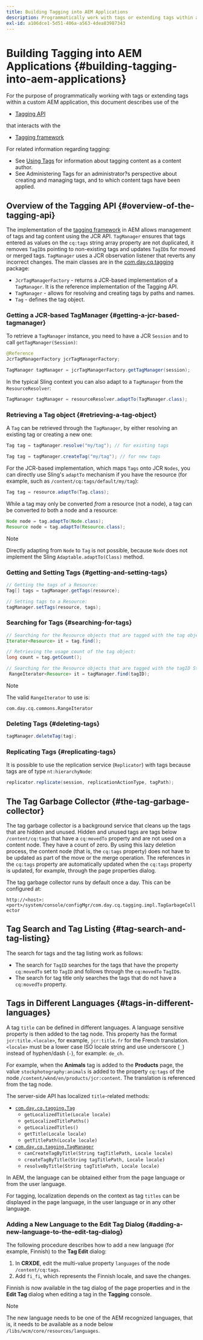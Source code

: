 ```yaml
---
title: Building Tagging into AEM Applications
description: Programmatically work with tags or extending tags within a custom AEM application
exl-id: a106dce1-5d51-406a-a563-4dea83987343
---
```

# Building Tagging into AEM Applications {#building-tagging-into-aem-applications}

For the purpose of programmatically working with tags or extending tags within a custom AEM application, this document describes use of the

* [Tagging API](https://www.adobe.io/experience-manager/reference-materials/cloud-service/javadoc/com/day/cq/tagging/package-summary.html)

that interacts with the

* [Tagging framework](tagging-framework.md)

For related information regarding tagging:

* See [Using Tags](/help/sites-cloud/authoring/features/tags.md) for information about tagging content as a content author.
* See Administering Tags for an administrator?s perspective about creating and managing tags, and to which content tags have been applied.

## Overview of the Tagging API {#overview-of-the-tagging-api}

The implementation of the [tagging framework](tagging-framework.md) in AEM allows management of tags and tag content using the JCR API. `TagManager` ensures that tags entered as values on the `cq:tags` string array property are not duplicated, it removes `TagID`s pointing to non-existing tags and updates `TagID`s for moved or merged tags. `TagManager` uses a JCR observation listener that reverts any incorrect changes. The main classes are in the [com.day.cq.tagging](https://www.adobe.io/experience-manager/reference-materials/cloud-service/javadoc/com/day/cq/tagging/package-summary.html) package:

* `JcrTagManagerFactory` - returns a JCR-based implementation of a `TagManager`. It is the reference implementation of the Tagging API.
* `TagManager` - allows for resolving and creating tags by paths and names.
* `Tag` - defines the tag object.

### Getting a JCR-based TagManager {#getting-a-jcr-based-tagmanager}

To retrieve a `TagManager` instance, you need to have a JCR `Session` and to call `getTagManager(Session)`:

```java
@Reference
JcrTagManagerFactory jcrTagManagerFactory;

TagManager tagManager = jcrTagManagerFactory.getTagManager(session);
```

In the typical Sling context you can also adapt to a `TagManager` from the `ResourceResolver`:

```java
TagManager tagManager = resourceResolver.adaptTo(TagManager.class);
```

### Retrieving a Tag object {#retrieving-a-tag-object}

A `Tag` can be retrieved through the `TagManager`, by either resolving an existing tag or creating a new one:

```java
Tag tag = tagManager.resolve("my/tag"); // for existing tags

Tag tag = tagManager.createTag("my/tag"); // for new tags
```

For the JCR-based implementation, which maps `Tags` onto JCR `Nodes`, you can directly use Sling's `adaptTo` mechanism if you have the resource (for example, such as `/content/cq:tags/default/my/tag`):

```java
Tag tag = resource.adaptTo(Tag.class);
```

While a tag may only be converted *from* a resource (not a node), a tag can be converted *to* both a node and a resource:

```java
Node node = tag.adaptTo(Node.class);
Resource node = tag.adaptTo(Resource.class);
```

>[!NOTE]
>
>Directly adapting from `Node` to `Tag` is not possible, because `Node` does not implement the Sling `Adaptable.adaptTo(Class)` method.

### Getting and Setting Tags {#getting-and-setting-tags}

```java
// Getting the tags of a Resource:
Tag[] tags = tagManager.getTags(resource);

// Setting tags to a Resource:
tagManager.setTags(resource, tags);
```

### Searching for Tags {#searching-for-tags}

```java
// Searching for the Resource objects that are tagged with the tag object:
Iterator<Resource> it = tag.find();

// Retrieving the usage count of the tag object:
long count = tag.getCount();

// Searching for the Resource objects that are tagged with the tagID String:
 RangeIterator<Resource> it = tagManager.find(tagID);
```

>[!NOTE]
>
>The valid `RangeIterator` to use is:
>
>`com.day.cq.commons.RangeIterator`

### Deleting Tags {#deleting-tags}

```java
tagManager.deleteTag(tag);
```

### Replicating Tags {#replicating-tags}

It is possible to use the replication service (`Replicator`) with tags because tags are of type `nt:hierarchyNode`:

```java
replicator.replicate(session, replicationActionType, tagPath);
```

## The Tag Garbage Collector {#the-tag-garbage-collector}

The tag garbage collector is a background service that cleans up the tags that are hidden and unused. Hidden and unused tags are tags below `/content/cq:tags` that have a `cq:movedTo` property and are not used on a content node. They have a count of zero. By using this lazy deletion process, the content node (that is, the `cq:tags` property) does not have to be updated as part of the move or the merge operation. The references in the `cq:tags` property are automatically updated when the `cq:tags` property is updated, for example, through the page properties dialog.

The tag garbage collector runs by default once a day. This can be configured at:

`http://<host>:<port>/system/console/configMgr/com.day.cq.tagging.impl.TagGarbageCollector`

## Tag Search and Tag Listing {#tag-search-and-tag-listing}

The search for tags and the tag listing work as follows:

* The search for `TagID` searches for the tags that have the property `cq:movedTo` set to `TagID` and follows through the `cq:movedTo` `TagID`s.
* The search for tag title only searches the tags that do not have a `cq:movedTo` property.

## Tags in Different Languages {#tags-in-different-languages}

A tag `title` can be defined in different languages. A language sensitive property is then added to the tag node. This property has the format `jcr:title.<locale>`, for example, `jcr:title.fr` for the French translation. `<locale>` must be a lower case ISO locale string and use underscore (`_`) instead of hyphen/dash (`-`), for example: `de_ch`.

For example, when the **Animals** tag is added to the **Products** page, the value `stockphotography:animals` is added to the property `cq:tags` of the node `/content/wknd/en/products/jcr:content`. The translation is referenced from the tag node.

The server-side API has localized `title`-related methods:

* [`com.day.cq.tagging.Tag`](https://www.adobe.io/experience-manager/reference-materials/cloud-service/javadoc/com/day/cq/tagging/Tag.html)
  * `getLocalizedTitle(Locale locale)`
  * `getLocalizedTitlePaths()`
  * `getLocalizedTitles()`
  * `getTitle(Locale locale)`
  * `getTitlePath(Locale locale)`
* [`com.day.cq.tagging.TagManager`](https://www.adobe.io/experience-manager/reference-materials/cloud-service/javadoc/com/day/cq/tagging/TagManager.html)
  * `canCreateTagByTitle(String tagTitlePath, Locale locale)`
  * `createTagByTitle(String tagTitlePath, Locale locale)`
  * `resolveByTitle(String tagTitlePath, Locale locale)`

In AEM, the language can be obtained either from the page language or from the user language.

For tagging, localization depends on the context as tag `titles` can be displayed in the page language, in the user language or in any other language.

### Adding a New Language to the Edit Tag Dialog {#adding-a-new-language-to-the-edit-tag-dialog}

The following procedure describes how to add a new language (for example, Finnish) to the **Tag Edit** dialog:

1. In **CRXDE**, edit the multi-value property `languages` of the node `/content/cq:tags`.
1. Add `fi_fi`, which represents the Finnish locale, and save the changes.

Finnish is now available in the tag dialog of the page properties and in the **Edit Tag** dialog when editing a tag in the **Tagging** console.

>[!NOTE]
>
>The new language needs to be one of the AEM recognized languages, that is, it needs to be available as a node below `/libs/wcm/core/resources/languages`.

